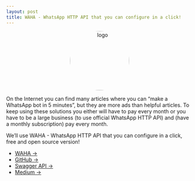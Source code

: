 ```yaml
---
layout: post
title: WAHA - WhatsApp HTTP API that you can configure in a click!
---
```



<div style="text-align: center;">
   <div class="mb-4"><img src="{{ site.baseurl }}/images/waha-logo.svg" title="WhatsApp HTTP API" alt="logo" style="border-radius:50%;width:10rem"></div>
</div>

On the Internet you can find many articles where you can “make a WhatsApp bot in 5 minutes”, but they are more ads than helpful articles. To keep using these solutions you either will have to pay every month or you have to be a large business (to use official WhatsApp HTTP API) and (have a monthly subscription) pay every month.

We’ll use WAHA - WhatsApp HTTP API that you can configure in a click, free and open source version!
- [WAHA ->](https://waha.devlike.pro/)
- [GitHub ->](https://github.com/devlikepro/whatsapp-http-api)
- [Swagger API ->](https://waha.devlike.pro/swagger/)
- [Medium ->](https://allburov.medium.com/make-a-whatsapp-bot-for-free-and-fun-via-http-api-b3e6afcdf395)
